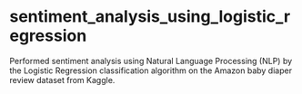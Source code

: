 # sentiment_analysis_using_logistic_regression
Performed sentiment analysis using Natural Language Processing (NLP) by the Logistic Regression classification algorithm on the Amazon baby diaper review dataset from Kaggle.
